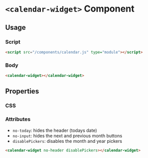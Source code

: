 # `<calendar-widget>` Component


## Usage

### Script
```html
<script src="/components/calendar.js" type="module"></script>
```


### Body
```html
<calendar-widget></calendar-widget>
```



## Properties

### CSS


### Attributes
- `no-today`: hides the header (todays date)
- `no-input`: hides the next and previous month buttons 
- `disablePickers`: disables the month and year pickers

```html
<calendar-widget no-header disablePickers></calendar-widget>
```